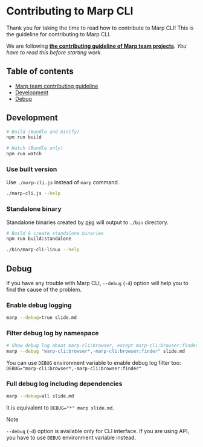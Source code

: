 # Contributing to Marp CLI

Thank you for taking the time to read how to contribute to Marp CLI! This is the guideline for contributing to Marp CLI.

We are following [**the contributing guideline of Marp team projects**][team-contributing-guideline]. _You have to read this before starting work._

[team-contributing-guideline]: https://github.com/marp-team/.github/blob/master/CONTRIBUTING.md

## Table of contents

- [Marp team contributing guideline][team-contributing-guideline]
- [Development](#development)
- [Debug](#debug)

## Development

```bash
# Build (Bundle and minify)
npm run build

# Watch (Bundle only)
npm run watch
```

### Use built version

Use `./marp-cli.js` instead of `marp` command.

```bash
./marp-cli.js --help
```

### Standalone binary

Standalone binaries created by [pkg](https://github.com/zeit/pkg) will output to `./bin` directory.

```bash
# Build & create standalone binaries
npm run build:standalone
```

```bash
./bin/marp-cli-linux --help
```

## Debug

If you have any trouble with Marp CLI, `--debug` (`-d`) option will help you to find the cause of the problem.

### Enable debug logging

```bash
marp --debug=true slide.md
```

### Filter debug log by namespace

```bash
# Show debug log about marp-cli:browser, except marp-cli:browser:finder
marp --debug "marp-cli:browser*,-marp-cli:browser:finder" slide.md
```

You can use `DEBUG` environment variable to enable debug log filter too: `DEBUG="marp-cli:browser*,-marp-cli:browser:finder"`

### Full debug log including dependencies

```bash
marp --debug=all slide.md
```

It is equivalent to `DEBUG="*" marp slide.md`.

> [!NOTE]
>
> `--debug` (`-d`) option is available only for CLI interface. If you are using API, you have to use `DEBUG` environment variable instead.
